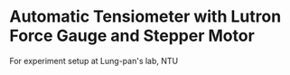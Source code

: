 # Automatic Tensiometer with Lutron Force Gauge and Stepper Motor
For experiment setup at Lung-pan's lab, NTU
